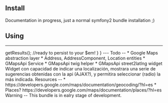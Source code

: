 Install
--
Documentation in progress, just a normal symfony2 bundle installation ;)

Using
--

---
<?php
namespace Acme\DemoBundle\Controller;

use Google\MapsBundle\Geo\Coding;

class DefaultController{
	/* … */
	public function indexAction(){
	
		$query = new Coding('Barcelona');
		
		$results = $query->getResults(); //ready to persist to your $em!
	
	}
}
---

Todo
--
* Google Maps abstraction layer
* Address, AddressComponent, Location entities
* GMapsApi Service 
* GMapsApi twig helper
* GMapsApi street2latlng widget
Widget con capacidad de indicar una localización, mostrara una serie de sugerencias obtenidas con la api (AJAX?), y permitira seleccionar (radio) la más indicada. 

Resources
--
* https://developers.google.com/maps/documentation/geocoding/?hl=es

* Places? https://developers.google.com/maps/documentation/places/?hl=es


Warning
--
This bundle is in ealry stage of development.